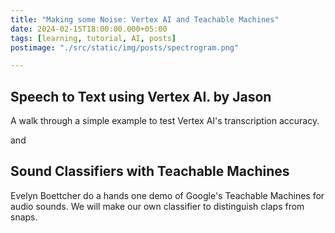 ```yaml
---
title: "Making some Noise: Vertex AI and Teachable Machines"
date: 2024-02-15T18:00:00.000+05:00
tags: [learning, tutorial, AI, posts]
postimage: "./src/static/img/posts/spectrogram.png"

---
```


## Speech to Text using Vertex AI. by Jason
A walk through a simple example to test Vertex AI's 
transcription accuracy.

and 

## Sound Classifiers with Teachable Machines

Evelyn Boettcher do a hands one demo of Google's Teachable Machines 
for audio sounds.  We will make our own classifier to distinguish claps from snaps.
